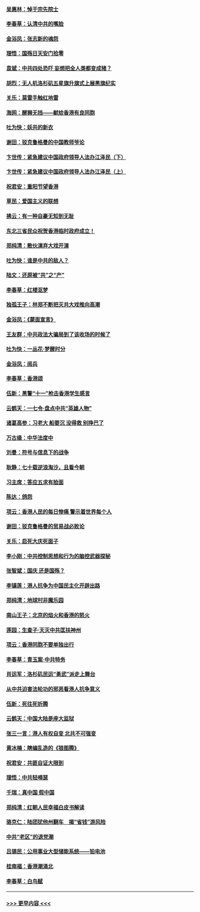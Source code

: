 #### [吴惠林：悼于宗先院士](../pages/nsc993/n11580283.md?t=10101901) 
#### [李春草：认清中共的嘴脸](../pages/nsc993/n11579954.md?t=10101901) 
#### [金浴凤：张志新的魂怨](../pages/nsc993/n11579913.md?t=10101901) 
#### [理悟：国殇日天安门拾零](../pages/nsc993/n11579843.md?t=10101901) 
#### [袁斌：中共四处恐吓 妄想把全人类都变成猪？](../pages/nsc993/n11579814.md?t=10101901) 
#### [胡烈：无人机洛杉矶五星旗升旗式上展黑旗纪实](../pages/nsc993/n11579322.md?t=10101901) 
#### [关乐：莫雷手触红地雷](../pages/nsc993/n11577862.md?t=10101901) 
#### [海网：醒狮无挡——献给香港有良同胞](../pages/nsc993/n11577835.md?t=10101901) 
#### [吐为快：妖共的新衣](../pages/nsc993/n11577575.md?t=10101901) 
#### [谢田：驳克鲁格曼的中国教师爷论](../pages/nsc993/n11575034.md?t=10101901) 
#### [卞世传：紧急建议中国政府领导人法办江泽民（下）](../pages/nsc993/n11573390.md?t=10101901) 
#### [卞世传：紧急建议中国政府领导人法办江泽民（上）](../pages/nsc993/n11573208.md?t=10101901) 
#### [祝君安：重阳节望香港](../pages/nsc993/n11573190.md?t=10101901) 
#### [草民：爱国主义的联想](../pages/nsc993/n11572333.md?t=10101901) 
#### [拂云：有一种自豪无知到无耻](../pages/nsc993/n11572006.md?t=10101901) 
#### [东北三省民众祝贺香港临时政府成立！](../pages/nsc993/n11571215.md?t=10101901) 
#### [郑纯清：散伙演弃大戏开演](../pages/nsc993/n11570826.md?t=10101901) 
#### [吐为快：谁是中共的敌人？](../pages/nsc993/n11570817.md?t=10101901) 
#### [陆文：还原被“共”之“产”](../pages/nsc993/n11570798.md?t=10101901) 
#### [李春草：红楼沤梦](../pages/nsc993/n11569673.md?t=10101901) 
#### [独孤王子：林郑不断把灭共大戏推向高潮](../pages/nsc993/n11569381.md?t=10101901) 
#### [金浴凤：《蒙面宣言》](../pages/nsc993/n11569368.md?t=10101901) 
#### [王友群：中共政法大骗局到了该收场的时候了](../pages/nsc993/n11568940.md?t=10101901) 
#### [吐为快：一丛花‧梦醒时分](../pages/nsc993/n11567491.md?t=10101901) 
#### [金浴凤：阅兵](../pages/nsc993/n11567454.md?t=10101901) 
#### [李春草：香港颂](../pages/nsc993/n11567444.md?t=10101901) 
#### [伍新：黑警“十一”枪击香港学生感言](../pages/nsc993/n11567426.md?t=10101901) 
#### [云鹤天：一七令‧盘点中共“英雄人物”](../pages/nsc993/n11567091.md?t=10101901) 
#### [诸葛高参：习老大 船要沉 没得救 别挣巴了](../pages/nsc993/n11566976.md?t=10101901) 
#### [万古缘：中华法度中](../pages/nsc993/n11566726.md?t=10101901) 
#### [刘曼：符号与信息下的战争](../pages/nsc993/n11564655.md?t=10101901) 
#### [耿静：七十载逆浪淘沙，且看今朝](../pages/nsc993/n11564520.md?t=10101901) 
#### [习主席：答应五求有脸面](../pages/nsc993/n11563953.md?t=10101901) 
#### [陈达：鸽怨](../pages/nsc993/n11561879.md?t=10101901) 
#### [项云：香港人民的每日惨痛  警示着世界每个人](../pages/nsc993/n11559273.md?t=10101901) 
#### [谢田：驳克鲁格曼的贸易战必败论](../pages/nsc993/n11555840.md?t=10101901) 
#### [关乐：启死大庆死面子](../pages/nsc993/n11556823.md?t=10101901) 
#### [李小刚：中共控制思想和行为的脑控武器探秘](../pages/nsc993/n11556776.md?t=10101901) 
#### [张智斌：国庆  还是国殇？](../pages/nsc993/n11556617.md?t=10101901) 
#### [李镇莲：港人抗争为中国民主化开辟出路](../pages/nsc993/n11556570.md?t=10101901) 
#### [郑纯清：地球村非魔乐园](../pages/nsc993/n11555415.md?t=10101901) 
#### [南山王子：北京的焰火和香港的怒火](../pages/nsc993/n11555318.md?t=10101901) 
#### [莲园：生查子·天灭中共匡扶神州](../pages/nsc993/n11555302.md?t=10101901) 
#### [项云：香港同胞不要单独出行](../pages/nsc993/n11555276.md?t=10101901) 
#### [李春草：青玉案‧中共特务](../pages/nsc993/n11552356.md?t=10101901) 
#### [肖运军：洛杉矶民运“勇武”派走上舞台](../pages/nsc993/n11551595.md?t=10101901) 
#### [从中共迫害法轮功的邪恶看港人抗争意义](../pages/nsc993/n11540858.md?t=10101901) 
#### [伍新：死往死折腾](../pages/nsc993/n11550174.md?t=10101901) 
#### [云鹤天：中国大陆是座大监狱](../pages/nsc993/n11550155.md?t=10101901) 
#### [张三一言：港人有权自变 北共不可强变](../pages/nsc993/n11550132.md?t=10101901) 
#### [黄冰楠：瞎编乱造的《狼图腾》](../pages/nsc993/n11550082.md?t=10101901) 
#### [祝君安：共匪自证大限到](../pages/nsc993/n11550041.md?t=10101901) 
#### [理悟：中共轻嘚瑟](../pages/nsc993/n11547978.md?t=10101901) 
#### [千瑞：真中国 假中国](../pages/nsc993/n11547865.md?t=10101901) 
#### [郑纯清：红朝人民幸福白皮书解读](../pages/nsc993/n11547499.md?t=10101901) 
#### [骆克仁：陆团犹他州翻车　揭“省钱”游风险](../pages/nsc993/n11546977.md?t=10101901) 
#### [中共“老区”的退党潮](../pages/nsc993/n11545995.md?t=10101901) 
#### [吕锡民：公用事业大型储能系统——铅电池](../pages/nsc993/n11545701.md?t=10101901) 
#### [桂南福：香港潮涌北](../pages/nsc993/n11545682.md?t=10101901) 
#### [李春草：白鸟赋](../pages/nsc993/n11545663.md?t=10101901) 

----
#### [ >>> 更早内容 <<< ](../indexes/nsc993-earlier.md)
